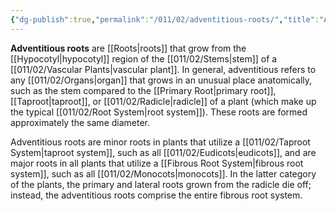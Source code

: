 ```yaml
---
{"dg-publish":true,"permalink":"/011/02/adventitious-roots/","title":"Adventitious Roots","tags":["BIOL412"],"noteIcon":"1","created":"2024-10-19T20:27:19.007-07:00","updated":"2024-09-26T15:02:38.670-07:00"}
---
```


**Adventitious roots** are [[Roots\|roots]] that grow from the [[Hypocotyl\|hypocotyl]] region of the [[011/02/Stems\|stem]] of a [[011/02/Vascular Plants\|vascular plant]]. In general, adventitious refers to any [[011/02/Organs\|organ]] that grows in an unusual place anatomically, such as the stem compared to the [[Primary Root\|primary root]], [[Taproot\|taproot]], or [[011/02/Radicle\|radicle]] of a plant (which make up the typical [[011/02/Root System\|root system]]). These roots are formed approximately the same diameter.

Adventitious roots are minor roots in plants that utilize a [[011/02/Taproot System\|taproot system]], such as all [[011/02/Eudicots\|eudicots]], and are major roots in all plants that utilize a [[Fibrous Root System\|fibrous root system]], such as all [[011/02/Monocots\|monocots]]. In the latter category of the plants, the primary and lateral roots grown from the radicle die off; instead, the adventitious roots comprise the entire fibrous root system.
